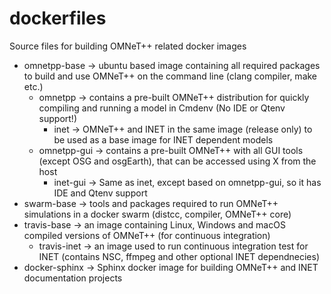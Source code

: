 # dockerfiles
Source files for building OMNeT++ related docker images

 - omnetpp-base -> ubuntu based image containing all required packages to build and use OMNeT++ on the command line (clang compiler, make etc.)
   - omnetpp -> contains a pre-built OMNeT++ distribution for quickly compiling and running a model in Cmdenv (No IDE or Qtenv support!)
     - inet -> OMNeT++ and INET in the same image (release only) to be used as a base image for INET dependent models
   - omnetpp-gui -> contains a pre-built OMNeT++ with all GUI tools (except OSG and osgEarth), that can be accessed using X from the host
     - inet-gui -> Same as inet, except based on omnetpp-gui, so it has IDE and Qtenv support
 - swarm-base -> tools and packages required to run OMNeT++ simulations in a docker swarm (distcc, compiler, OMNeT++ core)
 - travis-base -> an image containing Linux, Windows and macOS compiled versions of OMNeT++ (for continuous integration)
   - travis-inet -> an image used to run continuous integration test for INET (contains NSC, ffmpeg and other optional INET dependnecies)
 - docker-sphinx -> Sphinx docker image for building OMNeT++ and INET documentation projects
